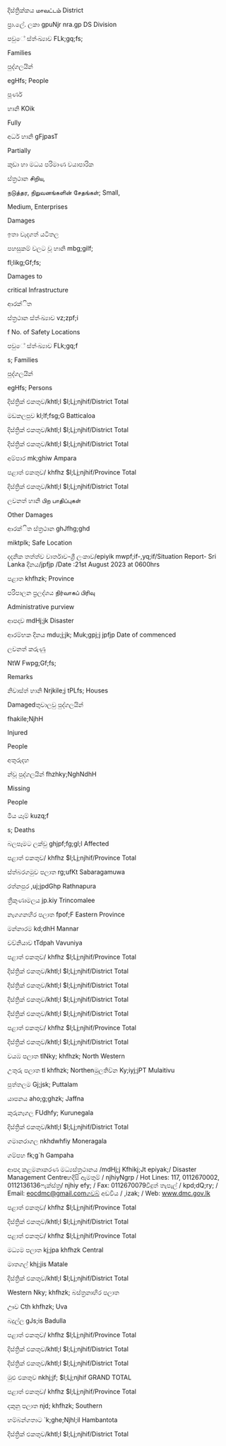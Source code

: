 දිස්ත්‍රික්කය மாவட்டம் District

ප්‍රා.ලේ. ලකා gpuNjr nra.gp DS Division

පවුේ ස්ත්‍ංඛ්‍යාව FLk;gq;fs;

Families

පුද්ගලයින්

egHfs; People

පූර්ණ

හානි KOik

Fully

අර්ධ හානි gFjpasT

Partially

කුඩා හා මධය පරිමාණ වයාපාරික

ස්ත්‍රථාන சிறிய,

நடுத்தர, நிறுவனங்களின் சேதங்கள்; Small,

Medium, Enterprises

Damages

ඉතා වැදගත් යටිතල

පහසුකම් වලට වූ හානි mbg;gilf;

fl;likg;Gf;fs;

Damages to

critical Infrastructure

ආරක්ිත

ස්ත්‍රථාන ස්ත්‍ංඛ්‍යාව vz;zpf;i

f No. of Safety Locations

පවුේ ස්ත්‍ංඛ්‍යාව FLk;gq;f

s; Families

පුද්ගලයින්

egHfs; Persons

දිස්ත්‍රික් එකතුව/khtl;l $l;Lj;njhif/District Total

මඩකලපුව kl;lf;fsg;G Batticaloa

දිස්ත්‍රික් එකතුව/khtl;l $l;Lj;njhif/District Total

දිස්ත්‍රික් එකතුව/khtl;l $l;Lj;njhif/District Total

අම්පාර mk;ghiw Ampara

පළාත් ඵකතුව/ khfhz $l;Lj;njhif/Province Total

දිස්ත්‍රික් එකතුව/khtl;l $l;Lj;njhif/District Total

ලවනත් හානි பிற பாதிப்புகள்

Other Damages

ආරක්ිත ස්ත්‍රථාන ghJfhg;ghd

miktplk; Safe Location

දදනික තත්ත්ව වාර්තාව-ශ්‍රී ලංකාව/epiyik mwpf;if-,yq;if/Situation Report- Sri Lanka දිනය/jpfjp /Date :21st August 2023 at 0600hrs

පළාත khfhzk; Province

පරිපාලන ප්‍රලද්ශය நிர்வாகப் பிரிவு

Administrative purview

ආපදාව mdHj;jk Disaster

ආරම්භක දිනය mdu;j;jk; Muk;gpj;j jpfjp Date of commenced

ලවනත් කරුණු

NtW Fwpg;Gf;fs;

Remarks

නිවාස්ත්‍ හානි Nrjkile;j tPLfs; Houses

Damagedතුවාලවු පුද්ගලයින්

fhakile;NjhH

Injured

People

අතුරුදහ

න්වූ පුද්ගලයින් fhzhky;NghNdhH

Missing

People

මිය යෑම් kuzq;f

s; Deaths

බලපෑමට ලක්වු ghjpf;fg;gl;l Affected

පළාත් ඵකතුව/ khfhz $l;Lj;njhif/Province Total

ස්ත්‍බරගමුව පලාත rg;ufKt Sabaragamuwa

රත්නපුර ,uj;jpdGhp Rathnapura

ත්‍රීකුණාමලය jp.kiy Trincomalee

නැගගනහිර පලාත fpof;F Eastern Province

මන්නාරම kd;dhH Mannar

වව්නියාව tTdpah Vavuniya

පළාත් ඵකතුව/ khfhz $l;Lj;njhif/Province Total

දිස්ත්‍රික් එකතුව/khtl;l $l;Lj;njhif/District Total

දිස්ත්‍රික් එකතුව/khtl;l $l;Lj;njhif/District Total

දිස්ත්‍රික් එකතුව/khtl;l $l;Lj;njhif/District Total

දිස්ත්‍රික් එකතුව/khtl;l $l;Lj;njhif/District Total

පළාත් ඵකතුව/ khfhz $l;Lj;njhif/Province Total

දිස්ත්‍රික් එකතුව/khtl;l $l;Lj;njhif/District Total

වයඹ පලාත tlNky; khfhzk; North Western

උතුරු පලාත tl khfhzk; Northenමුලතිව්න Ky;iyj;jPT Mulaitivu

පුත්තලම Gj;jsk; Puttalam

යාපනය aho;g;ghzk; Jaffna

කුරුනෑගල FUdhfy; Kurunegala

දිස්ත්‍රික් එකතුව/khtl;l $l;Lj;njhif/District Total

ගමානරාගල nkhdwhfiy Moneragala

ගම්පහ fk;g`h Gampaha

ආපදා කළමනාකරණ මධ්‍යස්ත්‍රථානය /mdHj;j Kfhikj;Jt epiyak;/ Disaster Management Centreහදිසි ඇමතුම් / njhiyNgrp / Hot Lines: 117, 0112670002, 0112136136ෆැක්ස්ත්‍ර/ njhiy efy; / Fax: 0112670079විදුත් තැපැල් / kpd;dQ;ry; / Email: eocdmc@gmail.comගවබ් අඩවිය / ,izak; / Web: www.dmc.gov.lk

පළාත් ඵකතුව/ khfhz $l;Lj;njhif/Province Total

දිස්ත්‍රික් එකතුව/khtl;l $l;Lj;njhif/District Total

පළාත් ඵකතුව/ khfhz $l;Lj;njhif/Province Total

මධ්‍යම පලාත kj;jpa khfhzk Central

මාතගල් khj;jis Matale

දිස්ත්‍රික් එකතුව/khtl;l $l;Lj;njhif/District Total

Western Nky; khfhzk; බස්ත්‍රනාහිර පලාත

ඌව Cth khfhzk; Uva

බදුල්ල gJs;is Badulla

පළාත් ඵකතුව/ khfhz $l;Lj;njhif/Province Total

දිස්ත්‍රික් එකතුව/khtl;l $l;Lj;njhif/District Total

දිස්ත්‍රික් එකතුව/khtl;l $l;Lj;njhif/District Total

මුළු එකතුව nkhj;jf; $l;Lj;njhif GRAND TOTAL

පළාත් ඵකතුව/ khfhz $l;Lj;njhif/Province Total

දකුනු පලාත njd; khfhzk; Southern

හම්බන්ගතාට `k;ghe;Njhl;il Hambantota

දිස්ත්‍රික් එකතුව/khtl;l $l;Lj;njhif/District Total